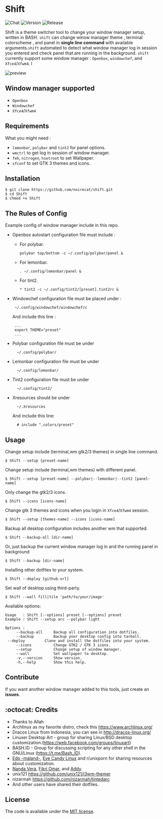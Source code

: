 # Shift

![Chat](https://img.shields.io/badge/Chat-telegram-blue.svg)
![Version](https://img.shields.io/badge/Version-1.0-brightgreen.svg)
![Release](https://img.shields.io/badge/Released-stable-red.svg)

Shift is a theme switcher tool to change your window manager setup, written in BASH. `shift` can change winow manager theme
, terminal colorscheme , and panel in **single line command** with available arguments.`shift` automated to detect what window manager log in session you entered and check panel that are running in the background. `shift` currently support
some window manager : `Openbox`, `windowchef`, and `Xfce4`/`Xfwm4`. I

![preview](shift.gif)

## Window manager supported

- `Openbox`
- `Windowchef`
- `Xfce4`/`Xfwm4`

## Requirements

What you might need :
* `lemonbar`, `polybar` and `tint2` for panel options.
* `wmctrl` to get log in session of window manager.
* `feh`, `nitrogen`, `hsetroot` to set Wallpaper.
* `xfconf` to set GTK 3 themes and icons. 

## Installation

    $ git clone https://github.com/noirecat/shift.git
    $ cd Shift
    $ chmod +x Shift

## The Rules of Config

Example config of window manager include in this repo.

*  Openbox autostart configuration file must include :

   * For polybar.
   
         polybar top/bottom -c ~/.config/polybar/panel &
         
   * For lemonbar.
   
         . ~/.config/lemonbar/panel &

   * For tint2.
   
         * tint2 -c ~/.config/tint2/[preset].tint2rc &

*  Windowchef configuration file must be placed under :

        ~/.config/windowchef/windowchefrc  
   
   And include this line :
        
        ...
        export THEME="preset"
        ...

* Polybar configuration file must be under

        ~/.config/polybar/

* Lemonbar configuration file must be under

        ~/.config/lemonbar/
        
* Tint2 configuration file must be under

        ~/.config/tint2/

* Xresources should be under

        ~/.Xresources 
      
  And include this line:
  
        # include ".colors/preset"

## Usage

Change setup include (terminal,wm gtk2/3 themes) in single line command.

    $ Shift --setup [preset-name]
    
Change setup include (terminal,wm themes) with different panel.

    $ Shift --setup [preset-name] --polybar|--lemonbar|--tint2 [panel-name]

Only change the gtk2/3 icons.

    $ Shift --icons [icons-name]

Change gtk 3 themes and icons when you login in `Xfce4`/`Xfwm4` session.
 
    $ Shift --setup [themes-name] --icons [icons-name]

Backup all desktop configuration includes another wm that supported.
  
    $ Shift --backup-all [dir-name]

Or, just backup the current window manager log in and the running panel in background

    $ Shift --backup [dir-name]
    
Installing other dotfiles to your system.

    $ Shift --deploy [github-url]
    
Set wall of desktop using third-party.

    $ Shift --wall fill|tile 'path/to/your/image'
    
Available options:

    Usage   : Shift [--options] preset [--options] preset
    Example : Shift --setup arc --polybar light

    Options :
         --backup-all     Backup all configuration into dotfiles.
         --backup         Backup your desktop config into tarball.
	 --deploy         Clone and install the dotfiles into your system.
         --icons          Change GTK2 / GTK 3 icons.
         --setup          Change setup of window manager.
         --wall           Set wallpaper to desktop.
         -v,--version     Show version.
         -h,--help        Show this help.
         

## Contribute

If you want another window manager added to this tools, just create an **issues**.

## :octocat: Credits
- Thanks to Allah
- Archlinux as my favorite distro, check this https://www.archlinux.org/
- Dracos Linux from Indonesia, you can see in http://dracos-linux.org/
- Linuxer Desktop Art - group for sharing Linux/BSD desktop customization.(https://web.facebook.com/groups/linuxart)
- BASH.ID - Group for discussing scripting for any other shell in the GNU/Linux (https://t.me/Bash_ID).
- [Edo -maland-](https://github.com/Screetsec), [Eye Candy Linux](https://plus.google.com/communities/104794997718869399105) and r/unixporn for sharing resources about customization.
- [Nanda Vera](https://github.com/yuune), [Fikri Omar](https://github.com/fikriomar16), and [Addy](https://github.com/addy-dclxvi).
- unix121 https://github.com/unix121/i3wm-themer
- nizarmah https://github.com/nizarmah/tintedarc
- And other users have shared their dotfiles.

## License

The code is available under the [MIT license](LICENSE).
